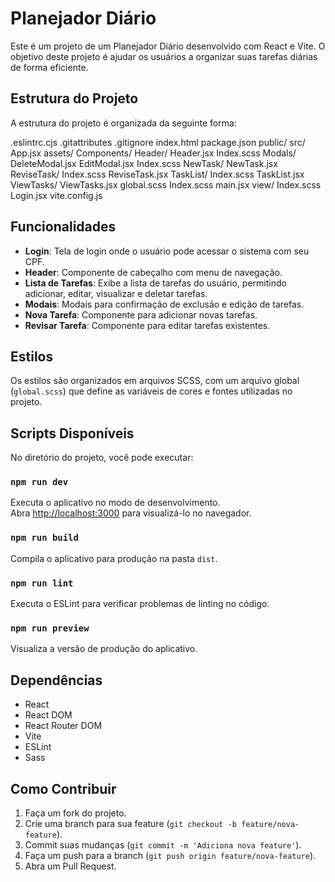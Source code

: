 # Planejador Diário

Este é um projeto de um Planejador Diário desenvolvido com React e Vite. O objetivo deste projeto é ajudar os usuários a organizar suas tarefas diárias de forma eficiente.

## Estrutura do Projeto

A estrutura do projeto é organizada da seguinte forma:

.eslintrc.cjs
.gitattributes
.gitignore
index.html
package.json
public/
src/
    App.jsx
    assets/
    Components/
        Header/
            Header.jsx
            Index.scss
        Modals/
            DeleteModal.jsx
            EditModal.jsx
            Index.scss
        NewTask/
            NewTask.jsx
        ReviseTask/
            Index.scss
            ReviseTask.jsx
        TaskList/
            Index.scss
            TaskList.jsx
        ViewTasks/
            ViewTasks.jsx
    global.scss
    Index.scss
    main.jsx
    view/
        Index.scss
        Login.jsx
vite.config.js

## Funcionalidades

- **Login**: Tela de login onde o usuário pode acessar o sistema com seu CPF.
- **Header**: Componente de cabeçalho com menu de navegação.
- **Lista de Tarefas**: Exibe a lista de tarefas do usuário, permitindo adicionar, editar, visualizar e deletar tarefas.
- **Modais**: Modais para confirmação de exclusão e edição de tarefas.
- **Nova Tarefa**: Componente para adicionar novas tarefas.
- **Revisar Tarefa**: Componente para editar tarefas existentes.

## Estilos

Os estilos são organizados em arquivos SCSS, com um arquivo global (`global.scss`) que define as variáveis de cores e fontes utilizadas no projeto.

## Scripts Disponíveis

No diretório do projeto, você pode executar:

### `npm run dev`

Executa o aplicativo no modo de desenvolvimento.\
Abra [http://localhost:3000](http://localhost:3000) para visualizá-lo no navegador.

### `npm run build`

Compila o aplicativo para produção na pasta `dist`.

### `npm run lint`

Executa o ESLint para verificar problemas de linting no código.

### `npm run preview`

Visualiza a versão de produção do aplicativo.

## Dependências

- React
- React DOM
- React Router DOM
- Vite
- ESLint
- Sass

## Como Contribuir

1. Faça um fork do projeto.
2. Crie uma branch para sua feature (`git checkout -b feature/nova-feature`).
3. Commit suas mudanças (`git commit -m 'Adiciona nova feature'`).
4. Faça um push para a branch (`git push origin feature/nova-feature`).
5. Abra um Pull Request.